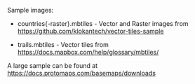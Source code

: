 Sample images:

* countries{-raster}.mbtiles - Vector and Raster images from
https://github.com/klokantech/vector-tiles-sample

* trails.mbtiles - Vector tiles from https://docs.mapbox.com/help/glossary/mbtiles/

A large sample can be found at https://docs.protomaps.com/basemaps/downloads